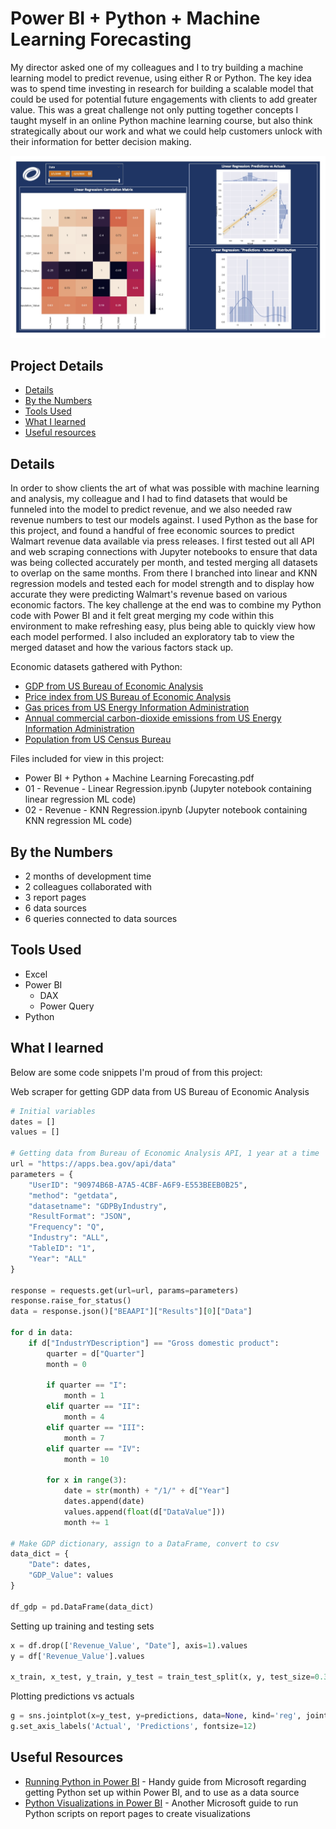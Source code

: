 # Power BI + Python + Machine Learning Forecasting

My director asked one of my colleagues and I to try building a machine learning model to predict revenue, using either R or Python. The key idea was to spend time investing in research for building a scalable model that could be used for potential future engagements with clients to add greater value. This was a great challenge not only putting together concepts I taught myself in an online Python machine learning course, but also think strategically about our work and what we could help customers unlock with their information for better decision making.

!["Power BI + Python + Machine Learning Forecasting.jpg"](./Power-BI-Python-Machine-Learning-Forecasting.jpg)

## Project Details
- [Details](#details)
- [By the Numbers](#by-the-numbers)
- [Tools Used](#tools-used)
- [What I learned](#what-i-learned)
- [Useful resources](#useful-resources)

## Details

In order to show clients the art of what was possible with machine learning and analysis, my colleague and I had to find datasets that would be funneled into the model to predict revenue, and we also needed raw revenue numbers to test our models against. I used Python as the base for this project, and found a handful of free economic sources to predict Walmart revenue data available via press releases. I first tested out all API and web scraping connections with Jupyter notebooks to ensure that data was being collected accurately per month, and tested merging all datasets to overlap on the same months. From there I branched into linear and KNN regression models and tested each for model strength and to display how accurate they were predicting Walmart's revenue based on various economic factors. The key challenge at the end was to combine my Python code with Power BI and it felt great merging my code within this environment to make refreshing easy, plus being able to quickly view how each model performed. I also included an exploratory tab to view the merged dataset and how the various factors stack up.

Economic datasets gathered with Python:
- [GDP from US Bureau of Economic Analysis](https://apps.bea.gov/api/data)
- [Price index from US Bureau of Economic Analysis](https://apps.bea.gov/api/data)
- [Gas prices from US Energy Information Administration](https://api.eia.gov/v2/petroleum/pri/gnd/data/?frequency=monthly&data[0]=value&facets[product][]=EPM0&facets[duoarea][]=NUS&start=1990-08&sort[0][column]=period&sort[0][direction]=desc&offset=0&length=5000&api_key=Bdgf7N1rGlQoLjcn00cdRrll3eM11ohy2I3TTJvE)
- [Annual commercial carbon-dioxide emissions from US Energy Information Administration](https://api.eia.gov/v2/co2-emissions/co2-emissions-aggregates/data/?frequency=annual&data[0]=value&facets[stateId][]=US&facets[sectorId][]=CC&facets[fuelId][]=TO&start=1970&sort[0][column]=period&sort[0][direction]=desc&offset=0&length=5000&api_key=Bdgf7N1rGlQoLjcn00cdRrll3eM11ohy2I3TTJvE)
- [Population from US Census Bureau](https://www.census.gov/data/tables/time-series/dec/popchange-data-text.html)

Files included for view in this project:
- Power BI + Python + Machine Learning Forecasting.pdf
- 01 - Revenue - Linear Regression.ipynb (Jupyter notebook containing linear regression ML code)
- 02 - Revenue - KNN Regression.ipynb (Jupyter notebook containing KNN regression ML code)

## By the Numbers

- 2 months of development time
- 2 colleagues collaborated with
- 3 report pages
- 6 data sources
- 6 queries connected to data sources

## Tools Used

- Excel
- Power BI
  - DAX
  - Power Query
- Python

## What I learned

Below are some code snippets I'm proud of from this project:

Web scraper for getting GDP data from US Bureau of Economic Analysis
```Python
# Initial variables
dates = []
values = []

# Getting data from Bureau of Economic Analysis API, 1 year at a time
url = "https://apps.bea.gov/api/data"
parameters = {
    "UserID": "90974B6B-A7A5-4CBF-A6F9-E553BEEB0B25",
    "method": "getdata",
    "datasetname": "GDPByIndustry",
    "ResultFormat": "JSON",
    "Frequency": "Q",
    "Industry": "ALL",
    "TableID": "1",
    "Year": "ALL"
}

response = requests.get(url=url, params=parameters)
response.raise_for_status()
data = response.json()["BEAAPI"]["Results"][0]["Data"]

for d in data:
    if d["IndustrYDescription"] == "Gross domestic product":
        quarter = d["Quarter"]
        month = 0

        if quarter == "I":
            month = 1
        elif quarter == "II":
            month = 4
        elif quarter == "III":
            month = 7
        elif quarter == "IV":
            month = 10

        for x in range(3):
            date = str(month) + "/1/" + d["Year"]
            dates.append(date)
            values.append(float(d["DataValue"]))
            month += 1

# Make GDP dictionary, assign to a DataFrame, convert to csv
data_dict = {
    "Date": dates,
    "GDP_Value": values
}

df_gdp = pd.DataFrame(data_dict)
```

Setting up training and testing sets
```Python
x = df.drop(['Revenue_Value', "Date"], axis=1).values
y = df['Revenue_Value'].values

x_train, x_test, y_train, y_test = train_test_split(x, y, test_size=0.3, random_state=101)
```

Plotting predictions vs actuals
```Python
g = sns.jointplot(x=y_test, y=predictions, data=None, kind='reg', joint_kws={'line_kws':{'color':'orange'}})
g.set_axis_labels('Actual', 'Predictions', fontsize=12)
```

## Useful Resources

- [Running Python in Power BI](https://learn.microsoft.com/en-us/power-bi/connect-data/desktop-python-scripts) - Handy guide from Microsoft regarding getting Python set up within Power BI, and to use as a data source
- [Python Visualizations in Power BI](https://learn.microsoft.com/en-us/power-bi/connect-data/desktop-python-visuals) - Another Microsoft guide to run Python scripts on report pages to create visualizations
